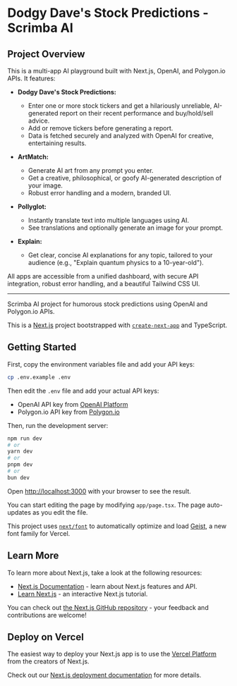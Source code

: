 # Dodgy Dave's Stock Predictions - Scrimba AI

## Project Overview

This is a multi-app AI playground built with Next.js, OpenAI, and Polygon.io APIs. It features:

- **Dodgy Dave's Stock Predictions:**
  - Enter one or more stock tickers and get a hilariously unreliable, AI-generated report on their recent performance and buy/hold/sell advice.
  - Add or remove tickers before generating a report.
  - Data is fetched securely and analyzed with OpenAI for creative, entertaining results.

- **ArtMatch:**
  - Generate AI art from any prompt you enter.
  - Get a creative, philosophical, or goofy AI-generated description of your image.
  - Robust error handling and a modern, branded UI.

- **Pollyglot:**
  - Instantly translate text into multiple languages using AI.
  - See translations and optionally generate an image for your prompt.

- **Explain:**
  - Get clear, concise AI explanations for any topic, tailored to your audience (e.g., "Explain quantum physics to a 10-year-old").

All apps are accessible from a unified dashboard, with secure API integration, robust error handling, and a beautiful Tailwind CSS UI.

---

Scrimba AI project for humorous stock predictions using OpenAI and Polygon.io APIs.

This is a [Next.js](https://nextjs.org) project bootstrapped with [`create-next-app`](https://nextjs.org/docs/app/api-reference/cli/create-next-app) and TypeScript.

## Getting Started

First, copy the environment variables file and add your API keys:

```bash
cp .env.example .env
```

Then edit the `.env` file and add your actual API keys:
- OpenAI API key from [OpenAI Platform](https://platform.openai.com/api-keys)
- Polygon.io API key from [Polygon.io](https://polygon.io/)

Then, run the development server:

```bash
npm run dev
# or
yarn dev
# or
pnpm dev
# or
bun dev
```

Open [http://localhost:3000](http://localhost:3000) with your browser to see the result.

You can start editing the page by modifying `app/page.tsx`. The page auto-updates as you edit the file.

This project uses [`next/font`](https://nextjs.org/docs/app/building-your-application/optimizing/fonts) to automatically optimize and load [Geist](https://vercel.com/font), a new font family for Vercel.

## Learn More

To learn more about Next.js, take a look at the following resources:

- [Next.js Documentation](https://nextjs.org/docs) - learn about Next.js features and API.
- [Learn Next.js](https://nextjs.org/learn) - an interactive Next.js tutorial.

You can check out [the Next.js GitHub repository](https://github.com/vercel/next.js) - your feedback and contributions are welcome!

## Deploy on Vercel

The easiest way to deploy your Next.js app is to use the [Vercel Platform](https://vercel.com/new?utm_medium=default-template&filter=next.js&utm_source=create-next-app&utm_campaign=create-next-app-readme) from the creators of Next.js.

Check out our [Next.js deployment documentation](https://nextjs.org/docs/app/building-your-application/deploying) for more details.
